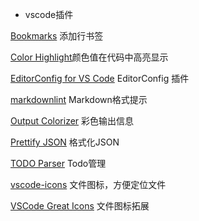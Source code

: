 * vscode插件

[Bookmarks](https://marketplace.visualstudio.com/items?itemName=alefragnani.Bookmarks) 添加行书签

[Color Highlight](https://marketplace.visualstudio.com/items?itemName=naumovs.color-highlight)颜色值在代码中高亮显示

[EditorConfig for VS Code](https://marketplace.visualstudio.com/items?itemName=EditorConfig.EditorConfig)     EditorConfig 插件

[markdownlint](https://marketplace.visualstudio.com/items?itemName=DavidAnson.vscode-markdownlint)   Markdown格式提示

[Output Colorizer](https://marketplace.visualstudio.com/items?itemName=IBM.output-colorizer) 彩色输出信息

[Prettify JSON](https://marketplace.visualstudio.com/items?itemName=mohsen1.prettify-json) 格式化JSON

[TODO Parser](https://marketplace.visualstudio.com/items?itemName=minhthai.vscode-todo-parser) Todo管理

[vscode-icons](https://marketplace.visualstudio.com/items?itemName=robertohuertasm.vscode-icons) 文件图标，方便定位文件

[VSCode Great Icons](https://marketplace.visualstudio.com/items?itemName=emmanuelbeziat.vscode-great-icons) 文件图标拓展